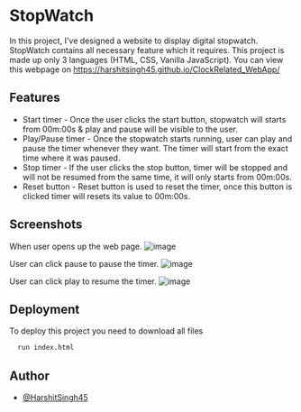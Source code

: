 
# StopWatch

In this project, I've designed a website to display digital stopwatch. StopWatch contains all necessary feature which it requires. This project is made up only 3 languages (HTML, CSS, Vanilla JavaScript).
You can view this webpage on https://harshitsingh45.github.io/ClockRelated_WebApp/

## Features

- Start timer - 
Once the user clicks the start button, stopwatch will starts from 00m:00s & play and pause will be visible to the user.
- Play/Pause timer - 
Once the stopwatch starts running, user can play and pause the timer whenever they want. The timer will start from the exact time where it was paused.
- Stop timer - 
If the user clicks the stop button, timer will be stopped and will not be resumed from the same time, it will only starts from 00m:00s.
- Reset button - 
Reset button is used to reset the timer, once this button is clicked timer will resets its value to 00m:00s.



## Screenshots

When user opens up the web page.
![image](https://drive.google.com/uc?export=view&id=1A0-XjDWsrz8XGPLLVSWvQyqUtyvTZmDD)

User can click pause to pause the timer.
![image](https://drive.google.com/uc?export=view&id=1yDIX9h5stCP1tRca4qh-SuXgmEoy9dEW)

User can click play to resume the timer.
![image](https://drive.google.com/uc?export=view&id=1pmIaLTkj8IPox2Qy8thaGosIvzNux7rC)

## Deployment

To deploy this project you need to download all files

```bash
  run index.html
```


## Author

- [@HarshitSingh45](https://www.github.com/HarshitSingh45)

